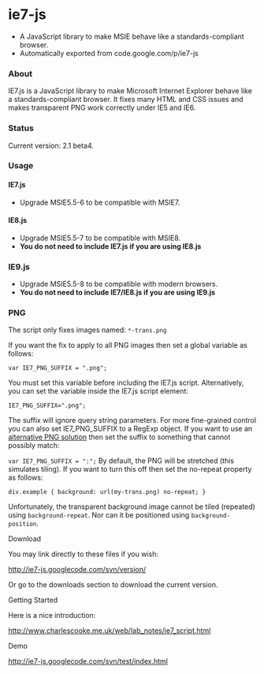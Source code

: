 # ie7-js
* A JavaScript library to make MSIE behave like a standards-compliant browser.
* Automatically exported from code.google.com/p/ie7-js

### About
IE7.js is a JavaScript library to make Microsoft Internet Explorer behave like a standards-compliant browser. It fixes many HTML and CSS issues and makes transparent PNG work correctly under IE5 and IE6.

### Status
Current version: 2.1 beta4.

### Usage

#### IE7.js
* Upgrade MSIE5.5-6 to be compatible with MSIE7.

#### IE8.js
* Upgrade MSIE5.5-7 to be compatible with MSIE8.
* **You do not need to include IE7.js if you are using IE8.js**

### IE9.js
* Upgrade MSIE5.5-8 to be compatible with modern browsers.
* **You do not need to include IE7/IE8.js if you are using IE9.js**

### PNG

The script only fixes images named: ``*-trans.png``

If you want the fix to apply to all PNG images then set a global variable as follows:

``
var IE7_PNG_SUFFIX = ".png";
``

You must set this variable before including the IE7.js script. Alternatively, you can set the variable inside the IE7.js script element:

``
IE7_PNG_SUFFIX=".png";
``

The suffix will ignore query string parameters. For more fine-grained control you can also set IE7_PNG_SUFFIX to a RegExp object. If you want to use an [alternative PNG solution](http://www.dillerdesign.com/experiment/DD_belatedPNG/) then set the suffix to something that cannot possibly match:

``
var IE7_PNG_SUFFIX = ":";
``
By default, the PNG will be stretched (this simulates tiling). If you want to turn this off then set the no-repeat property as follows:

``
div.example { background: url(my-trans.png) no-repeat; }
``

Unfortunately, the transparent background image cannot be tiled (repeated) using ``background-repeat``. Nor can it be positioned using ``background-position``.


Download

You may link directly to these files if you wish:

http://ie7-js.googlecode.com/svn/version/

Or go to the downloads section to download the current version.

Getting Started

Here is a nice introduction:

http://www.charlescooke.me.uk/web/lab_notes/ie7_script.html

Demo

http://ie7-js.googlecode.com/svn/test/index.html
